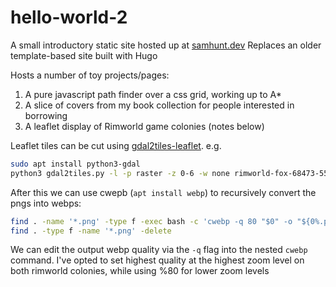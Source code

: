 # hello-world-2
A small introductory static site hosted up at [samhunt.dev](https://samhunt.dev)
Replaces an older template-based site built with Hugo

Hosts a number of toy projects/pages:
1. A pure javascript path finder over a css grid, working up to A*
2. A slice of covers from my book collection for people interested in borrowing
2. A leaflet display of Rimworld game colonies (notes below)

Leaflet tiles can be cut using [gdal2tiles-leaflet](https://github.com/commenthol/gdal2tiles-leaflet).
e.g.
```bash
sudo apt install python3-gdal
python3 gdal2tiles.py -l -p raster -z 0-6 -w none rimworld-fox-68473-5514-4-10-14.png ../hello-world-2/public/rimworld/repeaters/
```

After this we can use cwepb (`apt install webp`) to recursively convert the pngs into webps:
```bash
find . -name '*.png' -type f -exec bash -c 'cwebp -q 80 "$0" -o "${0%.png}.webp"' {} \;
find . -type f -name '*.png' -delete
```
We can edit the output webp quality via the `-q` flag into the nested `cwebp` command.
I've opted to set highest quality at the highest zoom level on both rimworld colonies, while using %80 for lower zoom levels